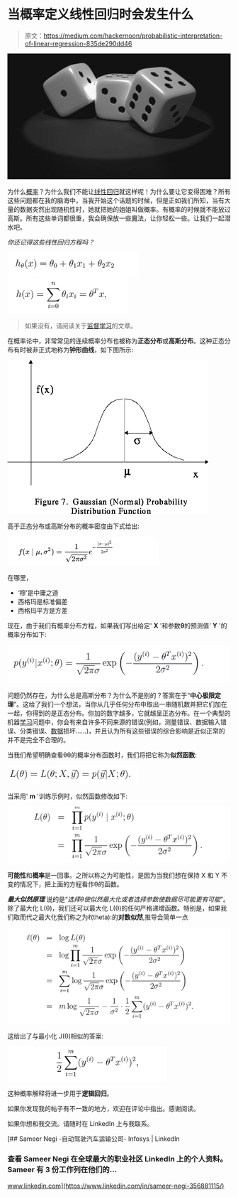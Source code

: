 # 当概率定义线性回归时会发生什么

> 原文：<https://medium.com/hackernoon/probabilistic-interpretation-of-linear-regression-835de290dd46>

![](img/794b1bf1425724a6cf3dacd8fbd04658.png)

为什么[概率](https://hackernoon.com/tagged/probability)？为什么我们不能让[线性回归](https://hackernoon.com/tagged/linear-regression)就这样呢！为什么要让它变得困难？所有这些问题都在我的脑海中，当我开始这个话题的时候，但是正如我们所知，当有大量的数据突然出现随机性时，她就把她的姐姐叫做概率。有概率的时候就不能放过高斯。所有这些单词都很重，我会确保放一些魔法，让你轻松一些。让我们一起潜水吧。

*你还记得这些线性回归方程吗？*

![](img/e4395d5246b296d769c2ea7271e10536.png)![](img/cf307175894b68331c7ed347618d00a1.png)

> 如果没有，请阅读关于[监督学习](https://towardsdatascience.com/deep-dive-into-supervised-learning-e7952c0692e9)的文章。

在概率论中，非常常见的连续概率分布也被称为**正态分布**或**高斯分布**。这种正态分布有时被非正式地称为**钟形曲线**，如下图所示:

![](img/bf9ea88c5117c8f8387e8c5e25dbab60.png)

高于正态分布或高斯分布的概率密度由下式给出:

![](img/9485dc7609898222550e076a8f7d8c77.png)

在哪里，

*   ‘穆’是中庸之道
*   西格玛是标准偏差
*   西格玛平方是方差

现在，由于我们有概率分布方程，如果我们写出给定' **X** '和参数**θ**的预测值' **Y** '的概率分布如下:

![](img/a12c1c0caa30bda1ae48134dd1821e87.png)

问题仍然存在，为什么总是高斯分布？为什么不是别的？答案在于“**中心极限定理**”。这给了我们一个想法，当你从几乎任何分布中取出一串随机数并把它们加在一起，你得到的是正态分布。你加的数字越多，它就越呈正态分布。在一个典型的机器[学习](https://hackernoon.com/tagged/learning)问题中，你会有来自许多不同来源的错误(例如，测量错误、数据输入错误、分类错误、[数据](https://hackernoon.com/tagged/data)损坏……)，并且认为所有这些错误的综合影响是近似正常的并不是完全不合理的。

当我们希望明确查看θθ的概率分布函数时，我们将把它称为**似然函数**:

![](img/229f7f703b23e078cb6f9d3a4d11f06f.png)

当采用' **m** '训练示例时，似然函数修改如下:

![](img/b9efe59c3171c1f5c80427762c8c5038.png)

**可能性**和**概率**是一回事。之所以称之为可能性，是因为当我们想在保持 X 和 Y 不变的情况下，把上面的方程看作θ的函数。

***最大似然原理*** 说的是“*选择θ使似然最大化或者选择参数使数据尽可能更有可能*”。除了最大化 L(θ)，我们还可以最大化 L(θ)的任何严格递增函数。特别是，如果我们取而代之最大化我们称之为ℓ(theta):的**对数似然**,推导会简单一点

![](img/5c72e992968325f94a8fd42f73a8c6b9.png)

这给出了与最小化 J(θ)相似的答案:

![](img/ebbaa11469e943e4b8ced91681e913df.png)

这种概率解释将进一步用于**逻辑回归**。

如果你发现我的帖子有不一致的地方，欢迎在评论中指出。感谢阅读。

如果你想和我交流。请随时在 LinkedIn 上与我联系。

[](https://www.linkedin.com/in/sameer-negi-356881115/) [## Sameer Negi -自动驾驶汽车运输公司- Infosys | LinkedIn

### 查看 Sameer Negi 在全球最大的职业社区 LinkedIn 上的个人资料。Sameer 有 3 份工作列在他们的…

www.linkedin.com](https://www.linkedin.com/in/sameer-negi-356881115/)